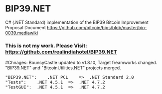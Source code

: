 BIP39.NET
===========

C# (.NET Standard) implementation of the BIP39 Bitcoin Improvement Proposal Document https://github.com/bitcoin/bips/blob/master/bip-0039.mediawiki
### This is not my work. Please Visit: https://github.com/realindiahotel/BIP39.NET
#Chnages:
BouncyCastle updated to v1.8.10, Target freamworks changed. "BIP39.NET" and "BitcoinUtilities.NET" projects merged.

<pre>
"BIP39.NET":	.NET PCL	=>	.NET Standard 2.0
"Tests":	.NET 4.5.1	=>	.NET 4.7.2
"TestGUI":	.NET 4.5.1	=>	.NET 4.7.2
